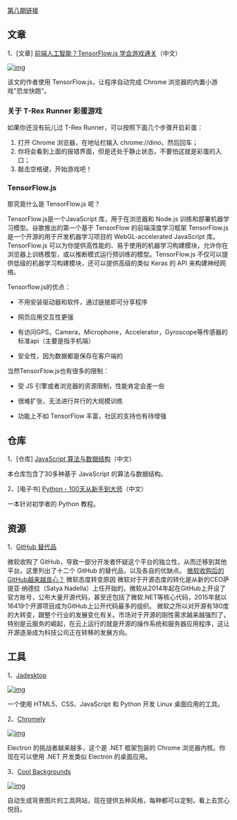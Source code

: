 [第八期链接](https://github.com/ruanyf/weekly/blob/master/docs/issue-8.md)

## 文章

1、[文章] [前端人工智能？TensorFlow.js 学会游戏通关](https://zhuanlan.zhihu.com/p/35451395)（中文）

[![img](https://camo.githubusercontent.com/d7f23e8a0ba047439472a1b0c89c27cb9e88fe69e77ae63335d0ba99460d764d/68747470733a2f2f7777772e77616e67626173652e636f6d2f626c6f67696d672f61737365742f3230313830362f6267323031383036303831342e6a7067)](https://camo.githubusercontent.com/d7f23e8a0ba047439472a1b0c89c27cb9e88fe69e77ae63335d0ba99460d764d/68747470733a2f2f7777772e77616e67626173652e636f6d2f626c6f67696d672f61737365742f3230313830362f6267323031383036303831342e6a7067)

该文的作者使用 TensorFlow.js，让程序自动完成 Chrome 浏览器的内置小游戏"恐龙快跑"。

### 关于 T-Rex Runner 彩蛋游戏

如果你还没有玩儿过 T-Rex Runner，可以按照下面几个步骤开启彩蛋：

1. 打开 Chrome 浏览器，在地址栏输入 chrome://dino，然后回车；
2. 你将会看到上面的报错界面，但是还处于静止状态，不要怕这就是彩蛋的入口；
3. 敲击空格键，开始游戏吧！

### TensorFlow.js

那究竟什么是 TensorFlow.js 呢？

TensorFlow.js是一个JavaScript 库，用于在浏览器和 Node.js 训练和部署机器学习模型。谷歌推出的第一个基于 TensorFlow 的前端深度学习框架 TensorFlow.js  是一个开源的用于开发机器学习项目的 WebGL-accelerated JavaScript 库。TensorFlow.js 可以为你提供高性能的、易于使用的机器学习构建模块，允许你在浏览器上训练模型，或以推断模式运行预训练的模型。TensorFlow.js 不仅可以提供低级的机器学习构建模块，还可以提供高级的类似 Keras 的 API 来构建神经网络。

Tensorflow.js的优点：

- 不用安装驱动器和软件，通过链接即可分享程序

- 网页应用交互性更强

- 有访问GPS，Camera，Microphone，Accelerator，Gyroscope等传感器的标准api（主要是指手机端）

- 安全性，因为数据都是保存在客户端的

当然TensorFlow.js也有很多的限制：

- 受 JS 引擎或者浏览器的资源限制，性能肯定会差一些

- 很难扩张，无法进行并行的大规模训练

- 功能上不如 TensorFlow 丰富，社区的支持也有待增强

## 仓库

1、[仓库] [JavaScript 算法与数据结构](https://github.com/trekhleb/javascript-algorithms/blob/master/README.zh-CN.md)（中文）

本仓库包含了30多种基于 JavaScript 的算法与数据结构。

2、[电子书] [Python - 100天从新手到大师](https://github.com/jackfrued/Python-100-Days)（中文）

一本针对初学者的 Python 教程。

## 资源

1、[GitHub 替代品](https://tutswiki.com/github-alternatives/)

微软收购了 GitHub，导致一部分开发者怀疑这个平台的独立性，从而迁移到其他平台。这里列出了十二个 GitHub 的替代品，以及各自的优缺点。
[微软收购后的GitHub越来越良心？](https://www.huxiu.com/article/300940.html)
微软态度转变原因
微软对于开源态度的转化是从新的CEO萨提亚·纳德拉（Satya Nadella）上任开始的，微软从2014年起在GitHub上开设了官方账号，公布大量开源代码，甚至还包括了微软.NET等核心代码，2015年就以16419个开源项目成为GitHub上公开代码最多的组织。 
微软之所以对开源有180度的大转变，跟整个行业的发展变化有关。市场对于开源的刚性需求越来越强烈了，特别是云服务的崛起，在云上运行的就是开源的操作系统和服务器应用程序，这让开源逐渐成为科技公司正在转移的发展方向。

## 工具

1、[Jadesktop](https://github.com/codesardine/Jadesktop)

[![img](https://camo.githubusercontent.com/57f75767cc0c920ccd9119d65e0a8fbd6f46f3444947389f5f07d81a41e58334/68747470733a2f2f7777772e77616e67626173652e636f6d2f626c6f67696d672f61737365742f3230313830362f6267323031383036303831372e6a7067)](https://camo.githubusercontent.com/57f75767cc0c920ccd9119d65e0a8fbd6f46f3444947389f5f07d81a41e58334/68747470733a2f2f7777772e77616e67626173652e636f6d2f626c6f67696d672f61737365742f3230313830362f6267323031383036303831372e6a7067)

一个使用 HTML5、CSS、JavaScript 和 Python 开发 Linux 桌面应用的工具。

2、[Chromely](https://github.com/mattkol/Chromely)

[![img](https://camo.githubusercontent.com/ceb6ba059c12c31fee9b524fb205fa38291e3858799213cb24821ad2fd168468/68747470733a2f2f7777772e77616e67626173652e636f6d2f626c6f67696d672f61737365742f3230313830362f6267323031383036303832322e6a7067)](https://camo.githubusercontent.com/ceb6ba059c12c31fee9b524fb205fa38291e3858799213cb24821ad2fd168468/68747470733a2f2f7777772e77616e67626173652e636f6d2f626c6f67696d672f61737365742f3230313830362f6267323031383036303832322e6a7067)

Electron 的挑战者越来越多，这个是 .NET 框架包装的 Chrome 浏览器内核。你现在可以使用 .NET 开发类似 Electron 的桌面应用。

3、[Cool Backgrounds](https://coolbackgrounds.io/)

[![img](https://camo.githubusercontent.com/3a93ca87b3a04e1162272b6e3eac8b8247dc5994cacea849543d0e9a825b960c/68747470733a2f2f7777772e77616e67626173652e636f6d2f626c6f67696d672f61737365742f3230313830362f6267323031383036303832332e6a7067)](https://camo.githubusercontent.com/3a93ca87b3a04e1162272b6e3eac8b8247dc5994cacea849543d0e9a825b960c/68747470733a2f2f7777772e77616e67626173652e636f6d2f626c6f67696d672f61737365742f3230313830362f6267323031383036303832332e6a7067)

自动生成背景图片的工具网站，现在提供五种风格，每种都可以定制，看上去赏心悦目。
